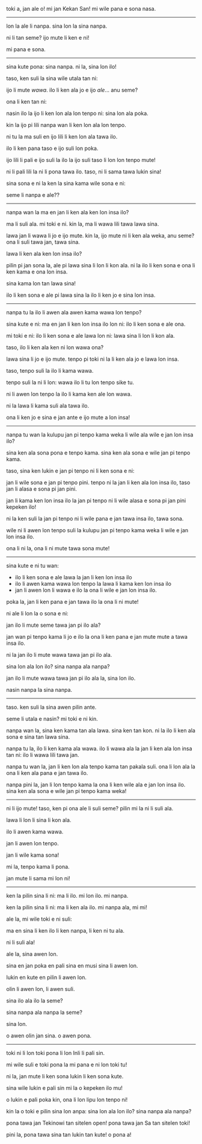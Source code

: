 toki a, jan ale o! mi jan Kekan San! mi wile pana e sona nasa.

---

<!-- intro: everything is numbers -->

lon la ale li nanpa. sina lon la sina nanpa.

ni li tan seme? ijo mute li ken e ni!

mi pana e sona.

---

<!-- opening arguments: there are so many things, but computers don't have them all at once-->

sina kute pona: sina nanpa. ni la, sina lon ilo!

taso, ken suli la sina wile utala tan ni:

ijo li mute _wawa_. ilo li ken ala jo e ijo _ale_... anu seme?

ona li ken tan ni:

nasin ilo la ijo li ken lon ala lon tenpo ni: sina lon ala poka.

kin la ijo pi lili nanpa wan li ken lon ala lon tenpo.

ni tu la ma suli en ijo lili li ken lon ala tawa ilo.

ilo li ken pana taso e ijo suli lon poka.

ijo lili li pali e ijo suli la ilo la ijo suli taso li lon lon tenpo mute!

ni li pali lili la ni li pona tawa ilo. taso, ni li sama tawa lukin sina!

sina sona e ni la ken la sina kama wile sona e ni:

seme li nanpa e ale??

---

<!-- reason one: people can be in computers -->

nanpa wan la ma en jan li ken ala ken lon insa ilo?

ma li suli ala. mi toki e ni. kin la, ma li wawa lili tawa lawa sina.

lawa jan li wawa li jo e ijo mute. kin la, ijo mute ni li ken ala weka, anu seme? ona li suli tawa jan, tawa sina.

lawa li ken ala ken lon insa ilo?

pilin pi jan sona la, ale pi lawa sina li lon li kon ala. ni la ilo li ken sona e ona li ken kama e ona lon insa.

sina kama lon tan lawa sina!

ilo li ken sona e ale pi lawa sina la ilo li ken jo e sina lon insa.

---

<!-- reason two: computers keep getting better over time -->

nanpa tu la ilo li awen ala awen kama wawa lon tenpo?

sina kute e ni: ma en jan li ken lon insa ilo lon ni: ilo li ken sona e ale ona.

mi toki e ni: ilo li ken sona e ale lawa lon ni: lawa sina li lon li kon ala.

taso, ilo li ken ala ken ni lon wawa ona?

lawa sina li jo e ijo mute. tenpo pi toki ni la li ken ala jo e lawa lon insa.

taso, tenpo suli la ilo li kama wawa.

tenpo suli la ni li lon: wawa ilo li tu lon tenpo sike tu.

ni li awen lon tenpo la ilo li kama ken ale lon wawa.

ni la lawa li kama suli ala tawa ilo.

ona li ken jo e sina e jan ante e ijo mute a lon insa!

---

<!-- reason number three: future people want people inside computer -->

nanpa tu wan la kulupu jan pi tenpo kama weka li wile ala wile e jan lon insa ilo?

sina ken ala sona pona e tenpo kama. sina ken ala sona e wile jan pi tenpo kama.

taso, sina ken lukin e jan pi tenpo ni li ken sona e ni:

jan li wile sona e jan pi tenpo pini. tenpo ni la jan li ken ala lon insa ilo, taso jan li alasa e sona pi jan pini.

jan li kama ken lon insa ilo la jan pi tenpo ni li wile alasa e sona pi jan pini kepeken ilo!

ni la ken suli la jan pi tenpo ni li wile pana e jan tawa insa ilo, tawa sona.

wile ni li awen lon tenpo suli la kulupu jan pi tenpo kama weka li wile e jan lon insa ilo.

ona li ni la, ona li ni mute tawa sona mute!

---

<!-- closing arguments:  -->

sina kute e ni tu wan:

- ilo li ken sona e ale lawa la jan li ken lon insa ilo
- ilo li awen kama wawa lon tenpo la lawa li kama ken lon insa ilo
- jan li awen lon li wawa e ilo la ona li wile e jan lon insa ilo.

poka la, jan li ken pana e jan tawa ilo la ona li ni mute!

ni ale li lon la o sona e ni:

jan ilo li mute seme tawa jan pi ilo ala?

jan wan pi tenpo kama li jo e ilo la ona li ken pana e jan mute mute a tawa insa ilo.

ni la jan ilo li mute wawa tawa jan pi ilo ala.

sina lon ala lon ilo? sina nanpa ala nanpa?

jan ilo li mute wawa tawa jan pi ilo ala la, sina lon ilo.

nasin nanpa la sina nanpa.

---

<!-- counterarguments -->

taso. ken suli la sina awen pilin ante.

seme li utala e nasin? mi toki e ni kin.

nanpa wan la, sina ken kama tan ala lawa. sina ken tan kon. ni la ilo li ken ala sona e sina tan lawa sina.

nanpa tu la, ilo li ken kama ala wawa. ilo li wawa ala la jan li ken ala lon insa tan ni: ilo li wawa lili tawa jan.

nanpa tu wan la, jan li ken lon ala tenpo kama tan pakala suli. ona li lon ala la ona li ken ala pana e jan tawa ilo.

nanpa pini la, jan li lon tenpo kama la ona li ken wile ala e jan lon insa ilo. sina ken ala sona e wile jan pi tenpo kama weka!

---

ni li ijo mute! taso, ken pi ona ale li suli seme? pilin mi la ni li suli ala.

lawa li lon li sina li kon ala.

ilo li awen kama wawa.

jan li awen lon tenpo.

jan li wile kama sona!

mi la, tenpo kama li pona.

jan mute li sama mi lon ni!

---

<!-- finale -->

ken la pilin sina li ni: ma li ilo. mi lon ilo. mi nanpa.

ken la pilin sina li ni: ma li ken ala ilo. mi nanpa ala, mi mi!

ale la, mi wile toki e ni suli:

ma en sina li ken ilo li ken nanpa, li ken ni tu ala.

ni li suli ala!

ale la, sina awen lon.

sina en jan poka en pali sina en musi sina li awen lon.

lukin en kute en pilin li awen lon.

olin li awen lon, li awen suli.

sina ilo ala ilo la seme?

sina nanpa ala nanpa la seme?

sina lon.

o awen olin jan sina. o awen pona.

---

toki ni li lon toki pona li lon Inli li pali sin.

mi wile suli e toki pona la mi pana e ni lon toki tu!

ni la, jan mute li ken sona lukin li ken sona kute.

sina wile lukin e pali sin mi la o kepeken ilo mu!

o lukin e pali poka kin, ona li lon lipu lon tenpo ni!

kin la o toki e pilin sina lon anpa: sina lon ala lon ilo? sina nanpa ala nanpa?

pona tawa jan Tekinowi tan sitelen open! pona tawa jan Sa tan sitelen toki!

pini la, pona tawa sina tan lukin tan kute! o pona a!
